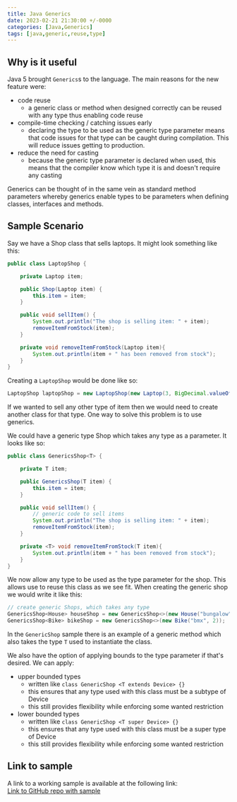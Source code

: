 ```yaml
---
title: Java Generics
date: 2023-02-21 21:30:00 +/-0000
categories: [Java,Generics]
tags: [java,generic,reuse,type]
---
```


## Why is it useful
Java 5 brought `Generics`s to the language. The main reasons for the new feature were:
- code reuse
  - a generic class or method when designed correctly can be reused with any type thus enabling code reuse 
- compile-time checking / catching issues early
  - declaring the type to be used as the generic type parameter means that code issues for that type can be caught during compilation. This will reduce issues getting to production.
- reduce the need for casting
  - because the generic type parameter is declared when used, this means that the compiler know which type it is and doesn't require any casting

Generics can be thought of in the same vein as standard method parameters whereby generics enable types to be parameters when defining classes, interfaces and methods.

## Sample Scenario
Say we have a Shop class that sells laptops. It might look something like this:
```java
public class LaptopShop {

    private Laptop item;

    public Shop(Laptop item) {
        this.item = item;
    }

    public void sellItem() {
        System.out.println("The shop is selling item: " + item);
        removeItemFromStock(item);
    }

    private void removeItemFromStock(Laptop item){
        System.out.println(item + " has been removed from stock");
    }
}
```

Creating a `LaptopShop` would be done like so:
```java
LaptopShop laptopShop = new LaptopShop(new Laptop(3, BigDecimal.valueOf(120)));
```
If we wanted to sell any other type of item then we would need to create another class for that type. One way to solve this problem is to use generics.

We could have a generic type Shop which takes any type as a parameter. It looks like so:
```java
public class GenericsShop<T> {

    private T item;

    public GenericsShop(T item) {
        this.item = item;
    }

    public void sellItem() {
        // generic code to sell items
        System.out.println("The shop is selling item: " + item);
        removeItemFromStock(item);
    }

    private <T> void removeItemFromStock(T item){
        System.out.println(item + " has been removed from stock");
    }
}
```

We now allow any type to be used as the type parameter for the shop. This allows use to reuse this class as we see fit. When creating the generic shop we would write it like this:
```java
// create generic Shops, which takes any type
GenericsShop<House> houseShop = new GenericsShop<>(new House("bungalow", 20));
GenericsShop<Bike> bikeShop = new GenericsShop<>(new Bike("bmx", 2));
```

In the `GenericShop` sample there is an example of a generic method which also takes the type `T` used to instantiate the class.

We also have the option of applying bounds to the type parameter if that's desired. We can apply:
- upper bounded types
  - written like `class GenericShop <T extends Device> {}`
  - this ensures that any type used with this class must be a subtype of Device
  - this still provides flexibility while enforcing some wanted restriction
- lower bounded types
  - written like `class GenericShop <T super Device> {}`
  - this ensures that any type used with this class must be a super type of Device
  - this still provides flexibility while enforcing some wanted restriction

## Link to sample
A link to a working sample is available at the following link:  
[Link to GitHub repo with sample](https://github.com/eternalgooner/java-samples/blob/main/src/main/java/java5/generics/GenericsApp.java)
